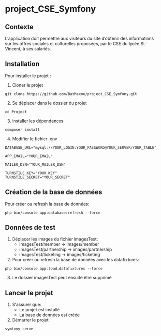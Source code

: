 # project_CSE_Symfony

## Contexte
L’application doit permettre aux visiteurs du site d’obtenir des informations sur les offres sociales et culturelles proposées, par le CSE du lycée St-Vincent, à ses salariés.

## Installation
Pour installer le projet :
1. Cloner le projet
```
git clone https://github.com/BatMaxou/project_CSE_Symfony.git
```
2. Se déplacer dans le dossier du projet
```
cd Project
```
3. Installer les dépendances
```
composer install
```
4. Modifier le fichier .env
```
DATABASE_URL="mysql://YOUR_LOGIN:YOUR_PASSWORD@YOUR_SERVER/YOUR_TABLE"

APP_EMAIL="YOUR_EMAIL"

MAILER_DSN="YOUR_MAILER_DSN"

TURNSTILE_KEY="YOUR_KEY"
TURNSTILE_SECRET="YOUR_SECRET"
```

## Création de la base de données
Pour créer ou refresh la base de données:
```
php bin/console app:database:refresh --force
```

## Données de test
1. Déplacer les images du fichier imagesTest:
    - imagesTest/member -> images/member
    - imagesTest/partnership -> images/partnership
    - imagesTest/ticketing -> images/ticketing
2. Pour créer ou refresh la base de données avec les datafixtures:
```
php bin/console app:load:datafixtures --force
```
3. Le dossier imagesTest peut ensuite être supprimé

## Lancer le projet
1. S'assurer que:
    - Le projet est installé
    - La base de données est créée
2. Démarrer le projet
```
symfony serve
```